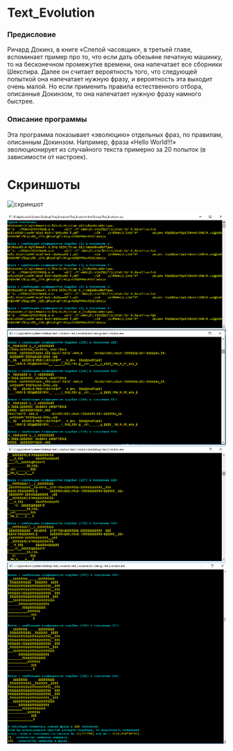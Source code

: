 # Text_Evolution
### Предисловие
Ричард Докинз, в книге «Слепой часовщик», в третьей главе, вспоминает пример про то, что если дать обезьяне печатную машинку, то на бесконечном промежутке времени, она напечатает все сборники Шекспира.
Далее он считает вероятность того, что следующей попыткой она напечатает  нужную фразу, и вероятность эта выходит очень малой.
Но если применить правила естественного отбора, описанные Докинзом, то она напечатает нужную фразу намного быстрее.

### Описание программы
Эта программа показывает «эволюцию» отдельных фраз, по правилам, описанным Докинзом. 
Например, фраза «Hello World!!!» эволюционирует из случайного текста примерно за 20 попыток (в зависимости от настроек).

# Скриншоты
![скриншот](Скриншоты/1.jpg)

![скриншот](Скриншоты/2.png)
![скриншот](Скриншоты/3.png)
![скриншот](Скриншоты/4.png)
![скриншот](Скриншоты/5.png)